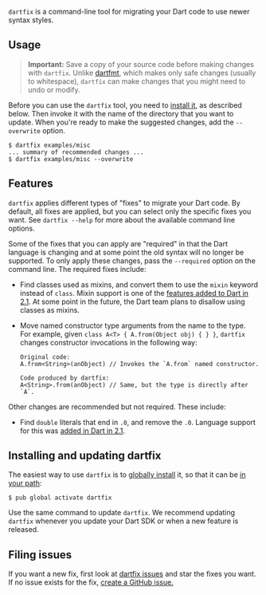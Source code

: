 `dartfix` is a command-line tool for migrating your Dart code
to use newer syntax styles.

## Usage

> **Important:**
> Save a copy of your source code before making changes with `dartfix`.
> Unlike [dartfmt][], which makes only safe changes (usually to whitespace),
> `dartfix` can make changes that you might need to undo or modify.

Before you can use the `dartfix` tool, you need to
[install it](#installing-and-updating-dartfix), as described below.
Then invoke it with the name of the directory that you want to update.
When you're ready to make the suggested changes,
add the `--overwrite` option.

```terminal
$ dartfix examples/misc
... summary of recommended changes ...
$ dartfix examples/misc --overwrite
```

## Features
`dartfix` applies different types of "fixes" to migrate your Dart code.
By default, all fixes are applied, but you can select only the specific fixes you
want. See `dartfix --help` for more about the available command line options.

Some of the fixes that you can apply are "required" in that the Dart language
is changing and at some point the old syntax will no longer be supported.
To only apply these changes, pass the `--required` option on the command line.
The required fixes include:

* Find classes used as mixins, and convert them to use the `mixin` keyword
    instead of `class`.
    Mixin support is one of the [features added to Dart in 2.1][].
    At some point in the future, the Dart team plans
    to disallow using classes as mixins.

* Move named constructor type arguments from the name to the type. <br>
  For example, given `class A<T> { A.from(Object obj) { } }`,
  `dartfix` changes constructor invocations in the following way:

  ```
  Original code:
  A.from<String>(anObject) // Invokes the `A.from` named constructor.

  Code produced by dartfix:
  A<String>.from(anObject) // Same, but the type is directly after `A`.
  ```

Other changes are recommended but not required. These include:

* Find `double` literals that end in `.0`, and remove the `.0`.
  Language support for this was [added in Dart in 2.1][].

## Installing and updating dartfix

The easiest way to use `dartfix` is to [globally install][] it,
so that it can be [in your path][PATH]:

```terminal
$ pub global activate dartfix
```

Use the same command to update `dartfix`.
We recommend updating `dartfix` whenever you update your Dart SDK
or when a new feature is released.

## Filing issues

If you want a new fix, first look at [dartfix issues][]
and star the fixes you want.
If no issue exists for the fix, [create a GitHub issue.][new issue]

[dartfix]: https://pub.dartlang.org/packages/dartfix
[dartfmt]: https://www.dartlang.org/tools/dartfmt
[added in Dart in 2.1]: https://github.com/dart-lang/sdk/blob/master/CHANGELOG.md#210---2018-11-15
[features added to Dart in 2.1]: https://github.com/dart-lang/sdk/blob/master/CHANGELOG.md#210---2018-11-15
[globally install]: https://www.dartlang.org/tools/pub/cmd/pub-global
[new issue]: https://github.com/dart-lang/sdk/issues/new?title=dartfix%20request%3A%20%3CSUMMARIZE%20REQUEST%20HERE%3E
[dartfix issues]: https://github.com/dart-lang/sdk/issues?q=is%3Aissue+is%3Aopen+label%3Aanalyzer-dartfix
[PATH]: https://www.dartlang.org/tools/pub/cmd/pub-global#running-a-script-from-your-path
